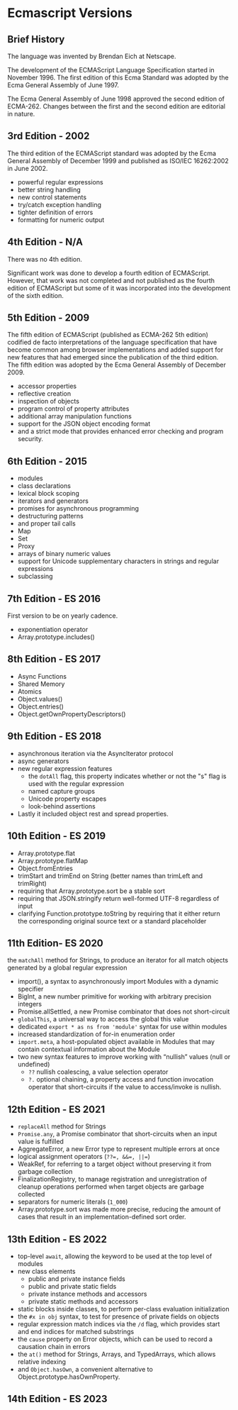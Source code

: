 # Ecmascript Versions

## Brief History

The language was invented by Brendan Eich at Netscape.

The development of the ECMAScript Language Specification started in November 1996. The first edition of this Ecma Standard was adopted by the Ecma General Assembly of June 1997.

The Ecma General Assembly of June 1998 approved the second edition of ECMA-262. Changes between the first and the second edition are editorial in nature.

## 3rd Edition - 2002

The third edition of the ECMAScript standard was adopted by the Ecma General Assembly of December 1999 and published as ISO/IEC 16262:2002 in June 2002.

- powerful regular expressions
- better string handling
- new control statements
- try/catch exception handling
- tighter definition of errors
- formatting for numeric output

## 4th Edition - N/A

There was no 4th edition.

Significant work was done to develop a fourth edition of ECMAScript. However, that work was not completed and not published as the fourth edition of ECMAScript but some of it was incorporated into the development of the sixth edition.

## 5th Edition - 2009

The fifth edition of ECMAScript (published as ECMA-262 5th edition) codified de facto interpretations of the language specification that have become common among browser implementations and added support for new features that had emerged since the publication of the third edition. The fifth edition was adopted by the Ecma General Assembly of December 2009.

- accessor properties
- reflective creation
- inspection of objects
- program control of property attributes
- additional array manipulation functions
- support for the JSON object encoding format
- and a strict mode that provides enhanced error checking and program security. 

## 6th Edition - 2015

- modules
- class declarations
- lexical block scoping
- iterators and generators
- promises for asynchronous programming
- destructuring patterns
- and proper tail calls
- Map
- Set
- Proxy
- arrays of binary numeric values
- support for Unicode supplementary characters in strings and regular expressions
- subclassing

## 7th Edition - ES 2016

First version to be on yearly cadence.

- exponentiation operator
- Array.prototype.includes()

## 8th Edition - ES 2017

- Async Functions
- Shared Memory
- Atomics
- Object.values()
- Object.entries()
- Object.getOwnPropertyDescriptors()

## 9th Edition - ES 2018

- asynchronous iteration via the AsyncIterator protocol
- async generators
- new regular expression features
  - the `dotAll` flag, this property indicates whether or not the "s" flag is used with the regular expression
  - named capture groups
  - Unicode property escapes
  - look-behind assertions
- Lastly it included object rest and spread properties.

## 10th Edition - ES 2019

- Array.prototype.flat
- Array.prototype.flatMap
- Object.fromEntries
- trimStart and trimEnd on String (better names than trimLeft and trimRight)
- requiring that Array.prototype.sort be a stable sort
- requiring that JSON.stringify return well-formed UTF-8 regardless of input
- clarifying Function.prototype.toString by requiring that it either return the corresponding original source text or a standard placeholder

## 11th Edition- ES 2020

the `matchAll` method for Strings, to produce an iterator for all match objects generated by a global regular expression
- import(), a syntax to asynchronously import Modules with a dynamic specifier
- BigInt, a new number primitive for working with arbitrary precision integers
- Promise.allSettled, a new Promise combinator that does not short-circuit
- `globalThis`, a universal way to access the global this value
- dedicated `export * as ns from 'module'` syntax for use within modules
- increased standardization of for-in enumeration order
- `import.meta`, a host-populated object available in Modules that may contain contextual information about the Module
- two new syntax features to improve working with “nullish” values (null or undefined)
  - `??` nullish coalescing, a value selection operator
  - `?.` optional chaining, a property access and function invocation operator that short-circuits if the value to access/invoke is nullish.

## 12th Edition - ES 2021

- `replaceAll` method for Strings
- `Promise.any`, a Promise combinator that short-circuits when an input value is fulfilled
- AggregateError, a new Error type to represent multiple errors at once
- logical assignment operators (`??=, &&=, ||=`)
- WeakRef, for referring to a target object without preserving it from garbage collection
- FinalizationRegistry, to manage registration and unregistration of cleanup operations performed when target objects are garbage collected
- separators for numeric literals (`1_000`)
- Array.prototype.sort was made more precise, reducing the amount of cases that result in an implementation-defined sort order.

## 13th Edition - ES 2022

- top-level `await`, allowing the keyword to be used at the top level of modules
- new class elements
  - public and private instance fields
  - public and private static fields
  - private instance methods and accessors
  - private static methods and accessors
- static blocks inside classes, to perform per-class evaluation initialization
- the `#x in obj` syntax, to test for presence of private fields on objects
- regular expression match indices via the `/d` flag, which provides start and end indices for matched substrings
- the `cause` property on Error objects, which can be used to record a causation chain in errors
- the `at()` method for Strings, Arrays, and TypedArrays, which allows relative indexing
- and `Object.hasOwn`, a convenient alternative to Object.prototype.hasOwnProperty.

## 14th Edition - ES 2023